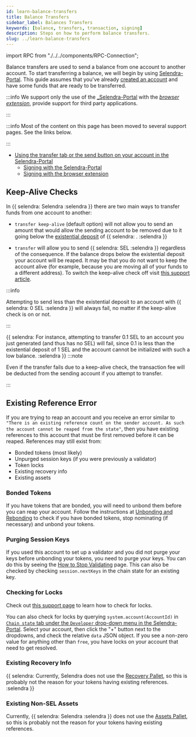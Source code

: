 ```yaml
---
id: learn-balance-transfers
title: Balance Transfers
sidebar_label: Balances Transfers
keywords: [balance, transfers, transaction, signing]
description: Steps on how to perform balance transfers.
slug: ../learn-balance-transfers
---
```


import RPC from "./../../components/RPC-Connection";

Balance transfers are used to send a balance from one account to another account. To start
transferring a balance, we will begin by using
[Selendra-Portal](https://portal.selendra.org/#/explorer). This guide assumes that you've already
[created an account](learn-account-generation.md) and have some funds that are ready to be
transferred.

:::info We support only the use of the [_Selendra-Portal](https://portal.selendra.org/#/explorer)
with the [_browser extension_](https://selendra-js.github.io/extension/),
provide support for third party applications.

:::

:::info Most of the content on this page has been moved to several support pages. See the links
below.

:::

- [Using the transfer tab or the send button on your account in the Selendra-Portal](https://support.selendra.org/support/solutions/articles/how-to-send-transfer-funds-out-of-your-sel-account-on-the-selendra-js-ui)
  - [Signing with the Selendra-Portal](https://support.selendra.org/support/solutions/articles/65000181993)
  - [Signing with the browser extension](https://support.selendra.org/support/solutions/articles/65000181989)

## Keep-Alive Checks

In {{ selendra: Selendra :selendra }} there are two main ways to
transfer funds from one account to another:

- `transfer keep-alive` (default option) will not allow you to send an amount that would allow the
  sending account to be removed due to it going below the
  [existential deposit](https://support.polkadot.network/support/solutions/articles/65000168651-what-is-the-existential-deposit-)
  of
  {{ selendra: <RPC network="selendra" path="consts.balances.existentialDeposit" defaultValue={10000000000} filter="humanReadable"/>. :selendra }}
  
- `transfer` will allow you to send {{ selendra: SEL :selendra }}
  regardless of the consequence. If the balance drops below the existential deposit your account
  will be reaped. It may be that you do not want to keep the account alive (for example, because you
  are moving all of your funds to a different address). To switch the keep-alive check off visit
  [this support article](https://support.selendra.org/support/solutions/articles/65000169248).

:::info

Attempting to send less than the existential deposit to an account with
{{ selendra: 0 SEL :selendra }} will always fail, no matter if the
keep-alive check is on or not.

:::

{{ selendra: For instance, attempting to transfer 0.1 SEL to an account you just generated
(and thus has no SEL) will fail, since 0.1 is less than the existential deposit of 1 SEL and the account
cannot be initialized with such a low balance. :selendra }}
:::note

Even if the transfer fails due to a keep-alive check, the transaction fee will be deducted from the
sending account if you attempt to transfer.

:::

## Existing Reference Error

If you are trying to reap an account and you receive an error similar to
`"There is an existing reference count on the sender account. As such the account cannot be reaped from the state"`,
then you have existing references to this account that must be first removed before it can be
reaped. References may still exist from:

- Bonded tokens (most likely)
- Unpurged session keys (if you were previously a validator)
- Token locks
- Existing recovery info
- Existing assets

### Bonded Tokens

If you have tokens that are bonded, you will need to unbond them before you can reap your account.
Follow the instructions at [Unbonding and Rebonding](../maintain/maintain-guides-how-to-unbond.md)
to check if you have bonded tokens, stop nominating (if necessary) and unbond your tokens.

### Purging Session Keys

If you used this account to set up a validator and you did not purge your keys before unbonding your
tokens, you need to purge your keys. You can do this by seeing the
[How to Stop Validating](../maintain/maintain-guides-how-to-stop-validating.md) page. This can also
be checked by checking `session.nextKeys` in the chain state for an existing key.

### Checking for Locks

Check out
[this support page](https://support.selendra.org/support/solutions/articles/why-can-t-i-transfer-tokens-)
to learn how to check for locks.

You can also check for locks by querying `system.account(AccountId)` in
[`Chain state` tab under the `Developer` drop-down menu in the Selendra-Portal](https://portal.selendra.org/#/chainstate).
Select your account, then click the "+" button next to the dropdowns, and check the relative `data`
JSON object. If you see a non-zero value for anything other than `free`, you have locks on your
account that need to get resolved.

### Existing Recovery Info

{{ selendra: Currently, Selendra does not use the
[Recovery Pallet](https://github.com/paritytech/substrate/blob/master/frame/recovery/), so this is
probably not the reason for your tokens having existing references. :selendra }}

### Existing Non-SEL Assets

Currently, {{ selendra: Selendra :selendra }} does not use the
[Assets Pallet](https://github.com/paritytech/substrate/tree/master/frame/assets), so this is
probably not the reason for your tokens having existing references.
